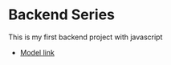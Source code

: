 # Backend Series

This is my first backend project with javascript

- [Model link](https://app.eraser.io/workspace/YtPqZ1VogxGy1jzIDkzj)